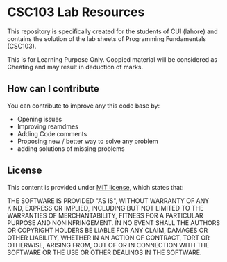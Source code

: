 # CSC103 Lab Resources

This repository is specifically created for the students of CUI (lahore) and contains the solution of the lab sheets of Programming Fundamentals (CSC103).

This is for Learning Purpose Only. Coppied material will be considered as Cheating and may result in deduction of marks.

## How can I contribute

You can contribute to improve any this code base by:

* Opening issues
* Improving reamdmes
* Adding Code comments
* Proposing new / better way to solve any problem
* adding solutions of missing problems

## License
This content is provided under [MIT license](http://opensource.org/licenses/mit-license.php), which states that:

THE SOFTWARE IS PROVIDED "AS IS", WITHOUT WARRANTY OF ANY KIND, EXPRESS OR
IMPLIED, INCLUDING BUT NOT LIMITED TO THE WARRANTIES OF MERCHANTABILITY,
FITNESS FOR A PARTICULAR PURPOSE AND NONINFRINGEMENT. IN NO EVENT SHALL THE
AUTHORS OR COPYRIGHT HOLDERS BE LIABLE FOR ANY CLAIM, DAMAGES OR OTHER
LIABILITY, WHETHER IN AN ACTION OF CONTRACT, TORT OR OTHERWISE, ARISING FROM,
OUT OF OR IN CONNECTION WITH THE SOFTWARE OR THE USE OR OTHER DEALINGS IN THE
SOFTWARE.
